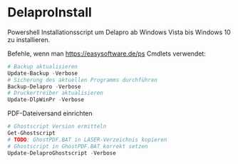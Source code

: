 # DelaproInstall
Powershell Installationsscript um Delapro ab Windows Vista bis Windows 10 zu installieren.

Befehle, wenn man https://easysoftware.de/ps Cmdlets verwendet:

```Powershell
# Backup aktualisieren
Update-Backup -Verbose
# Sicherung des aktuellen Programms durchführen
Backup-Delapro -Verbose
# Druckertreiber aktualisieren
Update-DlpWinPr -Verbose

```

PDF-Dateiversand einrichten

```Powershell
# Ghostscript Version ermitteln
Get-Ghostscript
# TODO: GhostPDF.BAT in LASER-Verzeichnis kopieren
# Ghostscript in GhostPDF.BAT korrekt setzen
Update-DelaproGhostscript -Verbose

```
